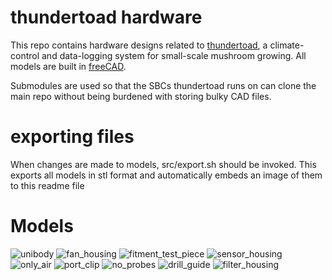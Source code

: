 # thundertoad hardware
This repo contains hardware designs related to
[thundertoad](https://github.com/ksu-cs-projects-2022-2023/spring2023-isaacPetersonKSU),
a climate-control and data-logging system for small-scale mushroom growing. All
models are built in [freeCAD](https://www.freecad.org/).


Submodules are used so that the SBCs thundertoad runs on can clone the main
repo without being burdened with storing bulky CAD files.


# exporting files
When changes are made to models, src/export.sh should be invoked. This exports all models in stl format and automatically embeds an image of them to this readme file

# Models
![unibody](img/unibody.png "2023-05-10 09:55:49")
![fan_housing](img/fan_housing.png "2023-05-10 09:55:49")
![fitment_test_piece](img/fitment_test_piece.png "2023-05-10 09:55:49")
![sensor_housing](img/sensor_housing.png "2023-05-10 09:55:49")
![only_air](img/only_air.png "2023-05-10 09:55:49")
![port_clip](img/port_clip.png "2023-05-10 09:55:49")
![no_probes](img/no_probes.png "2023-05-10 09:55:49")
![drill_guide](img/drill_guide.png "2023-05-10 09:55:49")
![filter_housing](img/filter_housing.png "2023-05-10 09:55:49")
